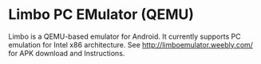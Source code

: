 # Limbo PC EMulator (QEMU)

Limbo is a QEMU-based emulator for Android. It currently supports PC emulation  for Intel x86 architecture. 
See http://limboemulator.weebly.com/ for APK download and Instructions.
